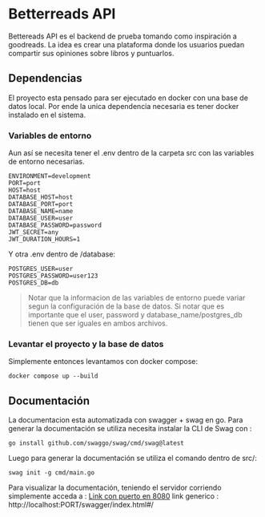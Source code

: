 # Betterreads API

Bettereads API es el backend de prueba tomando como inspiración a goodreads. La idea es crear una plataforma donde los usuarios puedan compartir sus opiniones sobre libros y puntuarlos. 

## Dependencias
El proyecto esta pensado para ser ejecutado en docker con una base de datos local. Por ende la unica dependencia necesaria es tener docker instalado en el sistema.

### Variables de entorno

Aun así se necesita tener el .env dentro de la carpeta src con las variables de entorno necesarias.

```shell
ENVIRONMENT=development
PORT=port
HOST=host
DATABASE_HOST=host
DATABASE_PORT=port
DATABASE_NAME=name
DATABASE_USER=user
DATABASE_PASSWORD=password
JWT_SECRET=any
JWT_DURATION_HOURS=1
```

Y otra .env dentro de /database: 

```shell
POSTGRES_USER=user
POSTGRES_PASSWORD=user123
POSTGRES_DB=db
```

> Notar que la informacion de las variables de entorno puede variar segun la configuración de la base de datos. Si notar que es importante que el user, password y database_name/postgres_db tienen que ser iguales en ambos archivos.

### Levantar el proyecto y la base de datos

Simplemente entonces levantamos con docker compose: 
```shell
docker compose up --build
```


## Documentación

La documentacion esta automatizada con swagger + swag en go.
Para generar la documentación se utiliza necesita instalar la CLI de Swag con :

```shell
go install github.com/swaggo/swag/cmd/swag@latest
```

Luego para generar la documentación se utiliza el comando dentro de src/:

```shell
swag init -g cmd/main.go
```

Para visualizar la documentación, teniendo el servidor corriendo simplemente acceda a :
[Link con puerto en 8080](http://localhost:8080/swagger/index.html#/)
link generico : http://localhost:PORT/swagger/index.html#/


